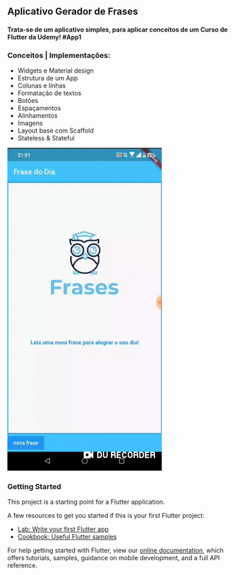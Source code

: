 
## Aplicativo Gerador de Frases
#### Trata-se de um aplicativo simples, para aplicar conceitos de um Curso de Flutter da Udemy! #App1



### Conceitos | Implementações:
- Widgets e Material design
- Estrutura de um App
- Colunas e linhas
- Formatação de textos
- Botões
- Espaçamentos
- Alinhamentos
- Imagens
- Layout base com Scaffold
- Stateless & Stateful



<img src = 'imagens/CorujaFrases.gif' width='350'/> 


### Getting Started

This project is a starting point for a Flutter application.

A few resources to get you started if this is your first Flutter project:

- [Lab: Write your first Flutter app](https://flutter.dev/docs/get-started/codelab)
- [Cookbook: Useful Flutter samples](https://flutter.dev/docs/cookbook)

For help getting started with Flutter, view our
[online documentation](https://flutter.dev/docs), which offers tutorials,
samples, guidance on mobile development, and a full API reference.
